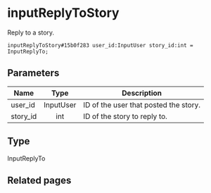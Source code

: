 # inputReplyToStory
Reply to a story.

```
inputReplyToStory#15b0f283 user_id:InputUser story_id:int = InputReplyTo;
```

## Parameters
| Name | Type | Description |
| ---- | :----: | ----------- |
| user_id | InputUser | ID of the user that posted the story. |
| story_id | int | ID of the story to reply to. |


## Type
InputReplyTo

## Related pages
